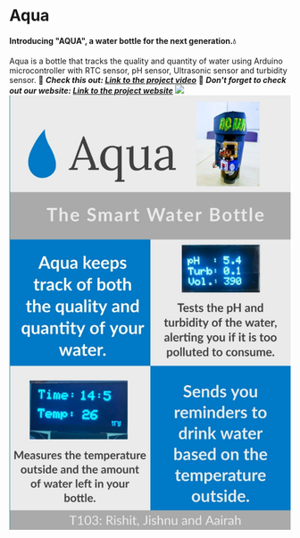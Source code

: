 # Aqua
#### Introducing "AQUA", a water bottle for the next generation.💧
Aqua is a bottle that tracks the quality and quantity of water using Arduino microcontroller with RTC sensor, pH sensor, Ultrasonic sensor and turbidity sensor.
🔭 ***Check this out: [Link to the project video](https://www.youtube.com/watch?v=dc9STn3YFNU&feature=youtu.be)***
🔭 ***Don't forget to check out our website: [Link to the project website](https://jishnu19048.github.io/pis-website/index.html)***
![](Screenshot%202021-02-09%20at%203.15.32%20PM.png)
![](Screenshot%202021-02-09%20at%203.20.08%20PM.png)
